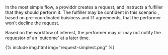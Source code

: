 In the most simple flow, a providdr creates a request, and instructs a fulfiller that they should perform it. The fulfiller may be confident in this scenario , based on pre-coordinated buisiness and IT agreements, that the performer won't decline the request.

Based on the workflow of interest, the performer may or may not notify the requestor of an 'outcome' at a later time. 

{% include img.html img="request-simplest.png" %}
